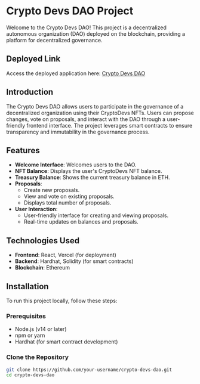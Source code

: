 # Crypto Devs DAO Project

Welcome to the Crypto Devs DAO! This project is a decentralized autonomous organization (DAO) deployed on the blockchain, providing a platform for decentralized governance. 

## Deployed Link

Access the deployed application here: [Crypto Devs DAO](https://onchain-dao-woad.vercel.app/)

## Introduction

The Crypto Devs DAO allows users to participate in the governance of a decentralized organization using their CryptoDevs NFTs. Users can propose changes, vote on proposals, and interact with the DAO through a user-friendly frontend interface. The project leverages smart contracts to ensure transparency and immutability in the governance process.

## Features

- **Welcome Interface**: Welcomes users to the DAO.
- **NFT Balance**: Displays the user's CryptoDevs NFT balance.
- **Treasury Balance**: Shows the current treasury balance in ETH.
- **Proposals**: 
  - Create new proposals.
  - View and vote on existing proposals.
  - Displays total number of proposals.
- **User Interaction**: 
  - User-friendly interface for creating and viewing proposals.
  - Real-time updates on balances and proposals.

## Technologies Used

- **Frontend**: React, Vercel (for deployment)
- **Backend**: Hardhat, Solidity (for smart contracts)
- **Blockchain**: Ethereum

## Installation

To run this project locally, follow these steps:

### Prerequisites

- Node.js (v14 or later)
- npm or yarn
- Hardhat (for smart contract development)

### Clone the Repository

```bash
git clone https://github.com/your-username/crypto-devs-dao.git
cd crypto-devs-dao
